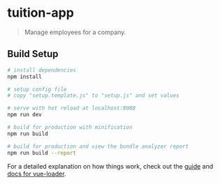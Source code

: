 # tuition-app

> Manage employees for a company.

## Build Setup

```bash
# install dependencies
npm install

# setup config file
# copy "setup.template.js" to "setup.js" and set values

# serve with hot reload at localhost:8080
npm run dev

# build for production with minification
npm run build

# build for production and view the bundle analyzer report
npm run build --report
```

For a detailed explanation on how things work, check out the [guide](http://vuejs-templates.github.io/webpack/) and [docs for vue-loader](http://vuejs.github.io/vue-loader).
